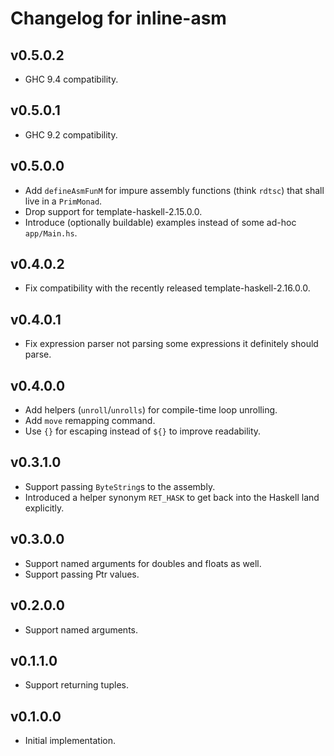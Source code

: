 # Changelog for inline-asm

## v0.5.0.2

* GHC 9.4 compatibility.

## v0.5.0.1

* GHC 9.2 compatibility.

## v0.5.0.0

* Add `defineAsmFunM` for impure assembly functions (think `rdtsc`) that shall live in a `PrimMonad`.
* Drop support for template-haskell-2.15.0.0.
* Introduce (optionally buildable) examples instead of some ad-hoc `app/Main.hs`.

## v0.4.0.2

* Fix compatibility with the recently released template-haskell-2.16.0.0.

## v0.4.0.1

* Fix expression parser not parsing some expressions it definitely should parse.

## v0.4.0.0

* Add helpers (`unroll`/`unrolls`) for compile-time loop unrolling.
* Add `move` remapping command.
* Use `{}` for escaping instead of `${}` to improve readability.

## v0.3.1.0

* Support passing `ByteString`s to the assembly.
* Introduced a helper synonym `RET_HASK` to get back into the Haskell land explicitly.

## v0.3.0.0

* Support named arguments for doubles and floats as well.
* Support passing Ptr values.

## v0.2.0.0

* Support named arguments.

## v0.1.1.0

* Support returning tuples.

## v0.1.0.0

* Initial implementation.
